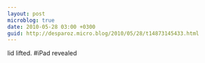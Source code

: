 ```yaml
---
layout: post
microblog: true
date: 2010-05-28 03:00 +0300
guid: http://desparoz.micro.blog/2010/05/28/t14873145433.html
---
```

lid lifted. #iPad revealed
